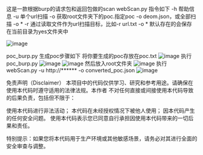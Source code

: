 这是一款根据burp的请求包和返回包做的scan
webScan.py 指令如下
-h  帮助信息
-u  单个url扫描
-o  获取root文件夹下的poc.指定poc -o deom.json，或全部扫描 -o  *
-r 通过读取文件作为url扫描目标，比如-r url.txt -o *
默认存在的会保存在当前目录为yes文件夹中

![image](https://github.com/user-attachments/assets/f659f30b-9968-41c6-994d-077c3393be9f)

poc_burp.py
生成poc步骤如下
将你要生成的poc存放在poc.txt
![image](https://github.com/user-attachments/assets/e4b8bc8e-49da-4f83-acd0-d4debbc65b3b)
执行poc_burp.py
![image](https://github.com/user-attachments/assets/08e54736-76c1-4b3f-8868-72a8bf60d45e)
![image](https://github.com/user-attachments/assets/0037a84d-7a24-4789-8506-7deca01938b0)
然后放入root文件夹
![image](https://github.com/user-attachments/assets/97750a5a-6b52-4a68-adca-ff6712ef46c1)
执行webScan.py -u  http://****** -o converted_poc.json
![image](https://github.com/user-attachments/assets/f4daf8aa-5153-4ef7-86e0-303e76138978)

免责声明（Disclaimer）
本项目中的代码仅供学习、研究和参考用途。请确保在使用本代码时遵守适用的法律法规。本作者 不对任何直接或间接使用本代码导致的后果负责，包括但不限于：

使用本代码进行非法活动；
本代码在未经授权情况下被他人使用；
因本代码产生的任何安全问题。
使用本代码表示您已同意自行承担因使用本代码带来的一切后果和责任。

特别提示：如果您将本代码用于生产环境或其他敏感场景，请务必对其进行全面的安全审查与调整。

